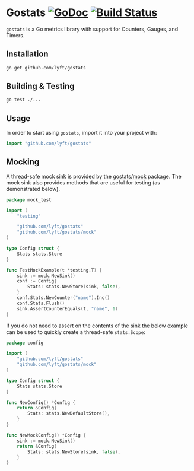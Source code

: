 # Gostats [![GoDoc](https://godoc.org/github.com/lyft/gostats?status.svg)](https://godoc.org/github.com/lyft/gostats) [![Build Status](https://github.com/lyft/gostats/workflows/Build/badge.svg)](https://github.com/lyft/gostats/actions?query=branch:master+workflow:Build)

`gostats` is a Go metrics library with support for Counters, Gauges, and Timers.

## Installation

```sh
go get github.com/lyft/gostats
```

## Building & Testing

```sh
go test ./...
```

## Usage

In order to start using `gostats`, import it into your project with:

```go
import "github.com/lyft/gostats"
```


## Mocking

A thread-safe mock sink is provided by the [gostats/mock](https://github.com/lyft/gostats/blob/mock-sink/mock/sink.go) package.  The mock sink also provides methods that are useful for testing (as demonstrated below).
```go
package mock_test

import (
	"testing"

	"github.com/lyft/gostats"
	"github.com/lyft/gostats/mock"
)

type Config struct {
	Stats stats.Store
}

func TestMockExample(t *testing.T) {
	sink := mock.NewSink()
	conf := Config{
		Stats: stats.NewStore(sink, false),
	}
	conf.Stats.NewCounter("name").Inc()
	conf.Stats.Flush()
	sink.AssertCounterEquals(t, "name", 1)
}
```

If you do not need to assert on the contents of the sink the below example can be used to quickly create a thread-safe `stats.Scope`:
```go
package config

import (
	"github.com/lyft/gostats"
	"github.com/lyft/gostats/mock"
)

type Config struct {
	Stats stats.Store
}

func NewConfig() *Config {
	return &Config{
		Stats: stats.NewDefaultStore(),
	}
}

func NewMockConfig() *Config {
	sink := mock.NewSink()
	return &Config{
		Stats: stats.NewStore(sink, false),
	}
}
```
